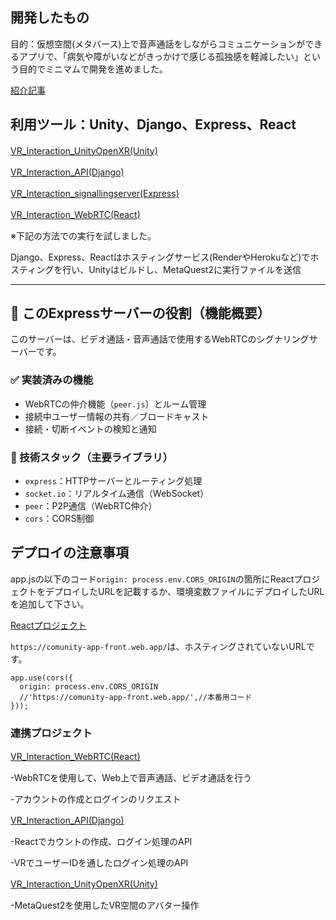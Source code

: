 ## 開発したもの 

目的：仮想空間(メタバース)上で音声通話をしながらコミュニケーションができるアプリで、「病気や障がいなどがきっかけで感じる孤独感を軽減したい」という目的でミニマムで開発を進めました。

[紹介記事](https://kimikou-blog.jp/prototypes/vr%e3%82%a2%e3%83%97%e3%83%aa/)

## 利用ツール：Unity、Django、Express、React

 [VR_Interaction_UnityOpenXR(Unity)](https://github.com/NK-kimiya/VR_Interaction_UnityOpenXR)　

 [VR_Interaction_API(Django)](https://github.com/NK-kimiya/VR_Interaction_API)　

 [VR_Interaction_signallingserver(Express)](https://github.com/NK-kimiya/VR_Interaction_signallingserver)　

 [VR_Interaction_WebRTC(React)](https://github.com/NK-kimiya/VR_Interaction_WebRTC)　

 ※下記の方法での実行を試しました。　
 
 Django、Express、Reactはホスティングサービス(RenderやHerokuなど)でホスティングを行い、Unityはビルドし、MetaQuest2に実行ファイルを送信　

---

## 🧠 このExpressサーバーの役割（機能概要）

このサーバーは、ビデオ通話・音声通話で使用するWebRTCのシグナリングサーバーです。

### ✅ 実装済みの機能

- WebRTCの仲介機能（`peer.js`）とルーム管理
- 接続中ユーザー情報の共有／ブロードキャスト
- 接続・切断イベントの検知と通知

### 🔧 技術スタック（主要ライブラリ）

- `express`：HTTPサーバーとルーティング処理
- `socket.io`：リアルタイム通信（WebSocket）
- `peer`：P2P通信（WebRTC仲介）
- `cors`：CORS制御

## デプロイの注意事項 

app.jsの以下のコード```origin: process.env.CORS_ORIGIN```の箇所にReactプロジェクトをデプロイしたURLを記載するか、環境変数ファイルにデプロイしたURLを追加して下さい。　

[Reactプロジェクト](https://github.com/NK-kimiya/VR_Interaction_WebRTC)　　

```https://comunity-app-front.web.app/```は、ホスティングされていないURLです。

```
app.use(cors({
  origin: process.env.CORS_ORIGIN
  //'https://comunity-app-front.web.app/',//本番用コード
}));
```

### 連携プロジェクト

[VR_Interaction_WebRTC(React)](https://github.com/NK-kimiya/VR_Interaction_WebRTC)　

-WebRTCを使用して、Web上で音声通話、ビデオ通話を行う　

-アカウントの作成とログインのリクエスト　

[VR_Interaction_API(Django)](https://github.com/NK-kimiya/VR_Interaction_API)　

-Reactでカウントの作成、ログイン処理のAPI　

-VRでユーザーIDを通したログイン処理のAPI　

[VR_Interaction_UnityOpenXR(Unity)](https://github.com/NK-kimiya/VR_Interaction_UnityOpenXR)　

-MetaQuest2を使用したVR空間のアバター操作



